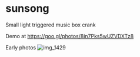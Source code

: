 # sunsong
Small light triggered music box crank

Demo at https://goo.gl/photos/8in7Pks5wUZVDXTz8

Early photos
![img_1429](https://cloud.githubusercontent.com/assets/5369442/26587351/1085c6aa-4520-11e7-8ecb-36a7e2cd00f9.JPG)
